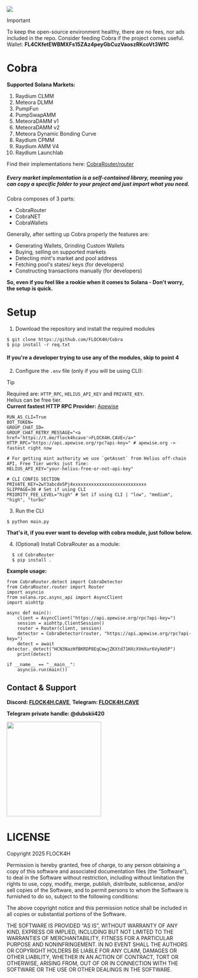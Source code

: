 <img src="https://github.com/FLOCK4H/Cobra/blob/main/imgs/cobra_banner.png" />

> [!IMPORTANT]
> To keep the open-source environment healthy, there are no fees, nor ads included in the repo. Consider feeding Cobra if the project comes useful.
> </br>
> Wallet: **FL4CKfetEWBMXFs15ZAz4peyGbCuzVaoszRKcoVt3WfC**

# Cobra

**Supported Solana Markets:**

1. Raydium CLMM
2. Meteora DLMM
3. PumpFun
4. PumpSwapAMM
5. MeteoraDAMM v1
6. MeteoraDAMM v2
7. Meteora Dynamic Bonding Curve
8. Raydium CPMM
9. Raydium AMM V4
10. Raydium Launchlab

Find their implementations here: [CobraRouter/router](https://github.com/FLOCK4H/Cobra/tree/main/CobraRouter/CobraRouter/router)

<h5>Every market implementation is a self-contained library, meaning you can copy a specific folder to your project and just import what you need.</h5>

Cobra composes of 3 parts:
- CobraRouter
- CobraNET
- CobraWallets

Generally, after setting up Cobra properly the features are:
- Generating Wallets, Grinding Custom Wallets
- Buying, selling on supported markets
- Detecting mint's market and pool address
- Fetching pool's states/ keys (for developers)
- Constructing transactions manually (for developers)

**So, even if you feel like a rookie when it comes to Solana - Don't worry, the setup is quick.**

# Setup

1. Download the repository and install the required modules

```
$ git clone https://github.com/FLOCK4H/Cobra
$ pip install -r req.txt
```

<h4>If you're a developer trying to use any of the modules, skip to point 4</h4>

2. Configure the `.env` file (only if you will be using CLI):

> [!TIP]
> Required are: `HTTP_RPC`, `HELIUS_API_KEY` and `PRIVATE_KEY`.</br> 
> Helius can be free tier.</br>
> **Current fastest HTTP RPC Provider:** [Apewise](https://apewise.org)

```
RUN_AS_CLI=True
BOT_TOKEN=
GROUP_CHAT_ID=
GROUP_CHAT_RETRY_MESSAGE="<a href='https://t.me/flock4hcave'>FLOCK4H.CAVE</a>"
HTTP_RPC="https://api.apewise.org/rpc?api-key=" # apewise.org -> fastest right now

# For getting mint authority we use `getAsset` from Helius off-chain API, Free Tier works just fine:
HELIUS_API_KEY="your-helius-free-or-not-api-key" 

# CLI CONFIG SECTION
PRIVATE_KEY=2wY3abcde5Pj4xxxxxxxxxxxxxxxxxxxxxxxxxxxx
SLIPPAGE=30 # Set if using CLI
PRIORITY_FEE_LEVEL="high" # Set if using CLI | "low", "medium", "high", "turbo"
```

3. Run the CLI

`$ python main.py`

**That's it, if you ever want to develop with cobra module, just follow below.**

4. (Optional) Install CobraRouter as a module:

```
  $ cd CobraRouter
  $ pip install .
```

**Example usage:**

```
from CobraRouter.detect import CobraDetector
from CobraRouter.router import Router
import asyncio
from solana.rpc.async_api import AsyncClient
import aiohttp

async def main():
    client = AsyncClient("https://api.apewise.org/rpc?api-key=")
    session = aiohttp.ClientSession()
    router = Router(client, session)
    detector = CobraDetector(router, "https://api.apewise.org/rpc?api-key=")
    detect = await detector._detect("HCN3NazHfBKRDP8EqCmwjZKXtd71HXcXVmXur6VyXm5P")
    print(detect)

if __name__ == "__main__":
    asyncio.run(main())
```

## Contact & Support

**Discord: [FLOCK4H.CAVE](https://discord.gg/thREUECv2a)**, **Telegram: [FLOCK4H.CAVE](https://t.me/flock4hcave)**

**Telegram private handle: @dubskii420**

<img src="https://github.com/user-attachments/assets/d655c153-0056-47fc-8314-6f919f18ed6d" width="256" />

# LICENSE

Copyright 2025 FLOCK4H

Permission is hereby granted, free of charge, to any person obtaining a copy of this software and associated documentation files (the “Software”), to deal in the Software without restriction, including without limitation the rights to use, copy, modify, merge, publish, distribute, sublicense, and/or sell copies of the Software, and to permit persons to whom the Software is furnished to do so, subject to the following conditions:

The above copyright notice and this permission notice shall be included in all copies or substantial portions of the Software.

THE SOFTWARE IS PROVIDED “AS IS”, WITHOUT WARRANTY OF ANY KIND, EXPRESS OR IMPLIED, INCLUDING BUT NOT LIMITED TO THE WARRANTIES OF MERCHANTABILITY, FITNESS FOR A PARTICULAR PURPOSE AND NONINFRINGEMENT. IN NO EVENT SHALL THE AUTHORS OR COPYRIGHT HOLDERS BE LIABLE FOR ANY CLAIM, DAMAGES OR OTHER LIABILITY, WHETHER IN AN ACTION OF CONTRACT, TORT OR OTHERWISE, ARISING FROM, OUT OF OR IN CONNECTION WITH THE SOFTWARE OR THE USE OR OTHER DEALINGS IN THE SOFTWARE.
